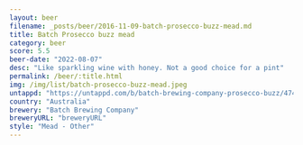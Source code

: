 ```yaml
---
layout: beer
filename: _posts/beer/2016-11-09-batch-prosecco-buzz-mead.md
title: Batch Prosecco buzz mead
category: beer
score: 5.5
beer-date: "2022-08-07"
desc: "Like sparkling wine with honey. Not a good choice for a pint"
permalink: /beer/:title.html
img: /img/list/batch-prosecco-buzz-mead.jpeg
untappd: "https://untappd.com/b/batch-brewing-company-prosecco-buzz/4740523"
country: "Australia"
brewery: "Batch Brewing Company"
breweryURL: "breweryURL"
style: "Mead - Other"
---
```

